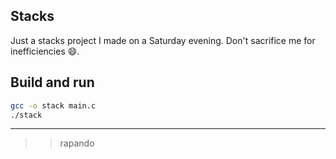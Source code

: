 ## Stacks

Just a stacks project I made on a Saturday evening.
Don't sacrifice me for inefficiencies 😄.


## Build and run

```sh
gcc -o stack main.c
./stack
```

---

>> rapando